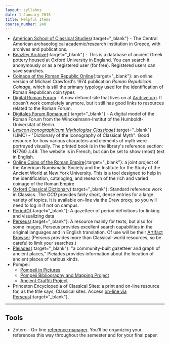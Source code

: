 ```yaml
---
layout: syllabus
date: 1 January 2018
title: Helpful Items
course_number: 240
---
```


- [American School of Classical Studies](http://agora.ascsa.net/research){:target="_blank"} - The Central American archaeological academic/research institution in Greece, with archives and publications.
- [Beazley Archive](https://www.beazley.ox.ac.uk/pottery/default.htm){:target="_blank"} - This is a database of ancient Greek pottery housed at Oxford University in England. You can search it anonymously or as a registered user (for free). Registered users can save searches.
- [Coinage of the Roman Republic Online](http://numismatics.org/crro/){:target="_blank"}: an online version of Michael Crawford's 1974 publication *Roman Republican Coinage*, which is still the primary typology used for the identification of Roman Republican coin types
- [Digital Roman Forum](http://wayback.archive-it.org/7877/20160919152126/http://dlib.etc.ucla.edu/projects/Forum/) - A now defunct site that lives on at [Archive.org](http://archive.org/). It doesn't work completely anymore, but it still has good links to resources related to the Roman Forum.
- [Digitales Forum Romanum](http://www.digitales-forum-romanum.de/?lang=en){:target="_blank"} - A digital model of the Roman Forum from the Winckelmann-Institut of the Humboldt-Universität of Berlin.
- [*Lexicon Iconographicum Mythologiae Classicae*](http://www.limc-france.fr){:target="_blank"} (LIMC) - "Dictionary of the Iconography of Classical Myth": Good resource for how various characters and elements of myth were portrayed visually. The printed book is in the library's reference section: N7760 .L49. The website is in French, but can be set to show (most) text in English.
- [Online Coins of the Roman Empire](http://numismatics.org/ocre/){:target="_blank"}: a joint project of the American Numismatic Society and the Institute for the Study of the Ancient World at New York University. This is a tool designed to help in the identification, cataloging, and research of the rich and varied coinage of the Roman Empire
- [Oxford Classical Dictionary](http://www.oxfordreference.com.ezproxy.drew.edu/view/10.1093/acref/9780199545568.001.0001/acref-9780199545568){:target="_blank"}: Standard reference work in Classics. The *OCD* provides fairly short, dense entries for a large variety of topics. It is available on-line via the Drew proxy, so you will need to log in if not on campus.
- [PeriodO](http://perio.do){:target="_blank"}: A gazetteer of period definitions for linking and visualizing data
- [Perseus](http://www.perseus.tufts.edu){:target="_blank"}: A resource mainly for texts, but also for some images, Perseus provides excellent search capabilities in the original languages and in English translation. Of use will be their [Artifact Browser](http://www.perseus.tufts.edu/hopper/artifactBrowser) (Perseus provides more than Classical-world resources, so be careful to limit your searches.)
- [Pleiades](http://pleiades.stoa.org){:target="_blank"}: "a community-built gazetteer and graph of ancient places," Pleiades provides information about the location of ancient places of various kinds.
- Pompeii
    - [Pompeii in Pictures](https://pompeiiinpictures.com)
    - [Pompeii Bibliography and Mapping Project](http://digitalhumanities.umass.edu/pbmp/?page_id=1258)
    - [Ancient Graffiti Project](http://ancientgraffiti.org/Graffiti/)
- Princeton Encyclopedia of Classical Sites: a print and on-line resource for, as the title says, Classical sites. Access [on-line via Perseus](http://www.perseus.tufts.edu/hopper/search?doc=Perseus%3atext%3a1999.04.0006){:target="_blank"}.

-----

## Tools
- Zotero - On-line [reference manager](https://zotero.org/). You'll be organizing your references this way throughout the semester and for your final paper.
